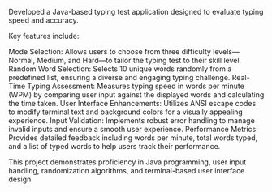 Developed a Java-based typing test application designed to evaluate typing speed and accuracy.

Key features include:

Mode Selection: Allows users to choose from three difficulty levels—Normal, Medium, and Hard—to tailor the typing test to their skill level.
Random Word Selection: Selects 10 unique words randomly from a predefined list, ensuring a diverse and engaging typing challenge.
Real-Time Typing Assessment: Measures typing speed in words per minute (WPM) by comparing user input against the displayed words and calculating the time taken.
User Interface Enhancements: Utilizes ANSI escape codes to modify terminal text and background colors for a visually appealing experience.
Input Validation: Implements robust error handling to manage invalid inputs and ensure a smooth user experience.
Performance Metrics: Provides detailed feedback including words per minute, total words typed, and a list of typed words to help users track their performance.

This project demonstrates proficiency in Java programming, user input handling, randomization algorithms, and terminal-based user interface design.
